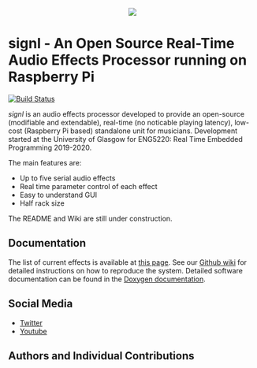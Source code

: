 <p align="center">
  <img src="https://raw.githubusercontent.com/afms135/signl/master/Media/logo_transparent.png">
</p>

# signl - An Open Source Real-Time Audio Effects Processor running on Raspberry Pi

[![Build Status](https://travis-ci.org/afms135/signl.svg?branch=master)](https://travis-ci.org/afms135/signl)

*signl* is an audio effects processor developed to provide an open-source (modifiable and extendable), real-time (no noticable playing latency), low-cost (Raspberry Pi based) standalone unit for musicians. Development started at the University of Glasgow for ENG5220: Real Time Embedded Programming 2019-2020.

The main features are:

* Up to five serial audio effects
* Real time parameter control of each effect
* Easy to understand GUI
* Half rack size

The README and Wiki are still under construction.

## Documentation

The list of current effects is available at [this page](https://github.com/afms135/signl/wiki/List-of-Current-Effects). See our [Github wiki](https://github.com/afms135/signl/wiki) for detailed instructions on how to reproduce the system. Detailed software documentation can be found in the [Doxygen documentation]().

## Social Media

- [Twitter](https://twitter.com/signlHW)
- [Youtube](https://www.youtube.com/channel/UChTp4nFLsnpuzNy29fdVIeA)

## Authors and Individual Contributions
